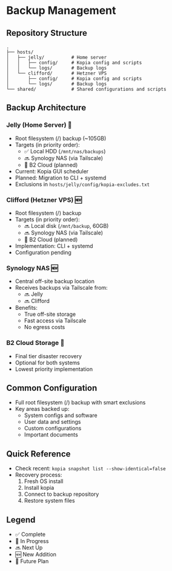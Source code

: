 # Backup Management

## Repository Structure
```
.
├── hosts/
│   ├── jelly/          # Home server
│   │   ├── config/     # Kopia config and scripts
│   │   └── logs/       # Backup logs
│   └── clifford/       # Hetzner VPS
│       ├── config/     # Kopia config and scripts
│       └── logs/       # Backup logs
└── shared/             # Shared configurations and scripts
```

## Backup Architecture

### Jelly (Home Server) 🏃
- Root filesystem (/) backup (~105GB)
- Targets (in priority order):
  - ✅ Local HDD (`/mnt/nas/backups`)
  - 🔜 Synology NAS (via Tailscale)
  - 📅 B2 Cloud (planned)
- Current: Kopia GUI scheduler
- Planned: Migration to CLI + systemd
- Exclusions in `hosts/jelly/config/kopia-excludes.txt`

### Clifford (Hetzner VPS) 🆕
- Root filesystem (/) backup
- Targets (in priority order):
  - 🔜 Local disk (`/mnt/backup`, 60GB)
  - 🔜 Synology NAS (via Tailscale)
  - 📅 B2 Cloud (planned)
- Implementation: CLI + systemd
- Configuration pending

### Synology NAS 🆕
- Central off-site backup location
- Receives backups via Tailscale from:
  - 🔜 Jelly
  - 🔜 Clifford
- Benefits:
  - True off-site storage
  - Fast access via Tailscale
  - No egress costs

### B2 Cloud Storage 📅
- Final tier disaster recovery
- Optional for both systems
- Lowest priority implementation

## Common Configuration
- Full root filesystem (/) backup with smart exclusions
- Key areas backed up:
  - System configs and software
  - User data and settings
  - Custom configurations
  - Important documents

## Quick Reference
- Check recent: `kopia snapshot list --show-identical=false`
- Recovery process:
  1. Fresh OS install
  2. Install kopia
  3. Connect to backup repository
  4. Restore system files

## Legend
- ✅ Complete
- 🏃 In Progress
- 🔜 Next Up
- 🆕 New Addition
- 📅 Future Plan
